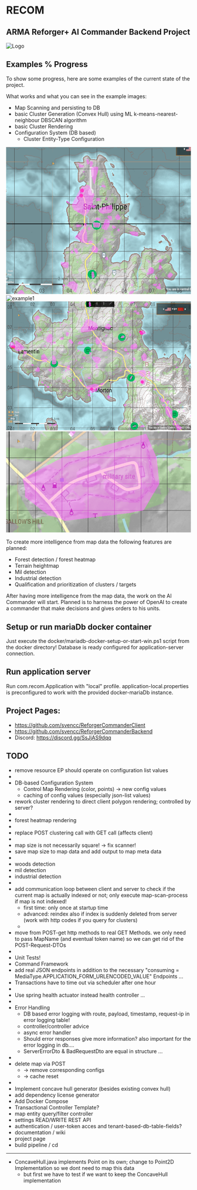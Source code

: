 # RECOM

## ARMA Reforger+ AI Commander Backend Project

![Logo](md-media/logo.png)

## Examples % Progress
To show some progress, here are some examples of the current state of the project.

What works and what you can see in the example images:
* Map Scanning and persisting to DB
* basic Cluster Generation (Convex Hull) using ML k-means-nearest-neighbour DBSCAN algorithm
* basic Cluster Rendering
* Configuration System (DB based) 
    * Cluster Entity-Type Configuration

![cluster-example-1.png](md-media%2Fcluster-example-1.png)![example1](md-media/![cluster-example-1.png](md-media%2Fcluster-example-1.png))
![cluster-example-2.png](md-media%2Fcluster-example-2.png)
![cluster-example-3.png](md-media%2Fcluster-example-3.png)

To create more intelligence from map data the following features are planned:
* Forest detection / forest heatmap
* Terrain heightmap
* Mil detection
* Industrial detection
* Qualification and prioritization of clusters / targets

After having more intelligence from the map data, the work on the AI Commander will start.
Planned is to harness the power of OpenAI to create a commander that make decisions and gives orders to his units.

## Setup or run mariaDb docker container

Just execute the docker/mariadb-docker-setup-or-start-win.ps1 script from the docker directory!
Database is ready configured for application-server connection.

## Run application server

Run com.recom.Application with "local" profile.
application-local.properties is preconfigured to work with the provided docker-mariaDb instance.

## Project Pages:

- https://github.com/svencc/ReforgerCommanderClient
- https://github.com/svencc/ReforgerCommanderBackend
- Discord: https://discord.gg/SsJjAS9dqq

## TODO

* remove resource EP should operate on configuration list values
*
* DB-based Configuration System
    * Control Map Rendering (color, points) -> new config values
    * caching of config values (especially json-list values)
* rework cluster rendering to direct client polygon rendering; controlled by server?
*
* forest heatmap rendering
*
* replace POST clustering call with GET call (affects client)
*
* map size is not necessarily square! -> fix scanner!
* save map size to map data and add output to map meta data
*
* woods detection
* mil detection
* industrial detection
*
* add communication loop between client and server to check if the current map is actually indexed or not; only execute
  map-scan-process if map is not indexed!
    * first time: only once at startup time
    * advanced: reindex also if index is suddenly deleted from server (work with http codes if you query for clusters)
    *
* move from POST-get http methods to real GET Methods. we only need to pass MapName (and eventual token name) so we can
  get rid of the POST-Request-DTOs
*
* Unit Tests!
* Command Framework
* add real JSON endpoints in addition to the necessary "consuming = MediaType.APPLICATION_FORM_URLENCODED_VALUE"
  Endpoints ...
* Transactions have to time out via scheduler after one hour
*
* Use spring health actuator instead health controller ...
*
* Error Handling
    * DB based error logging with route, payload, timestamp, request-ip in error logging table!
    * controller/controller advice
    * async error handler
    * Should error responses give more information? also important for the error logging in db....
    * ServerErrorDto & BadRequestDto are equal in structure ...
*
* delete map via POST
  * -> remove corresponding configs
  * -> cache reset
*
* Implement concave hull generator (besides existing convex hull)
* add dependency license generator
* Add Docker Compose
* Transactional Controller Template?
* map entity query/filter controller
* settings READ/WRITE REST API
* authentication / user-token acces and tenant-based-db-table-fields?
* documentation / wiki
* project page
* build pipeline / cd

------

* ConcaveHull.java implements Point on its own; change to Point2D Implementation so we dont need to map this data
    * but first we have to test if we want to keep the ConcaveHull implementation
